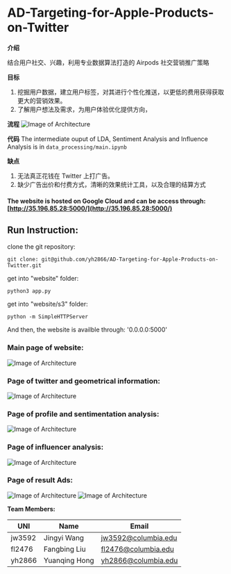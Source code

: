 # AD-Targeting-for-Apple-Products-on-Twitter


**介绍** 

结合用户社交、兴趣，利用专业数据算法打造的 Airpods 社交营销推广策略

**目标**

1. 挖掘用户数据，建立用户标签，对其进行个性化推送，以更低的费用获得获取更大的营销效果。
2. 了解用户想法及需求，为用户体验优化提供方向，

**流程**
![Image of Architecture](https://github.com/yh2866/AD-Targeting-for-Apple-Products-on-Twitter/blob/master/website/img/diagram2.png)

**代码**
The intermediate ouput of LDA, Sentiment Analysis and Influence Analysis is in ```data_processing/main.ipynb``` 

**缺点**
1. 无法真正花钱在 Twitter 上打广告。
1. 缺少广告出价和付费方式，清晰的效果统计工具，以及合理的结算方式


#### The website is hosted on Google Cloud and can be access through: [http://35.196.85.28:5000/](http://35.196.85.28:5000/)

## Run Instruction:

clone the git repository: 

`git clone: git@github.com/yh2866/AD-Targeting-for-Apple-Products-on-Twitter.git`

get into "website" folder:

`python3 app.py`

get into "website/s3" folder:

`python -m SimpleHTTPServer`

And then, the website is availble through: '0.0.0.0:5000'







### Main page of website:
![Image of Architecture](https://github.com/yh2866/AD-Targeting-for-Apple-Products-on-Twitter/blob/master/website/img/main.png)

### Page of twitter and geometrical information:
![Image of Architecture](https://github.com/yh2866/AD-Targeting-for-Apple-Products-on-Twitter/blob/master/website/img/geo.png)

### Page of profile and sentimentation analysis:
![Image of Architecture](https://github.com/yh2866/AD-Targeting-for-Apple-Products-on-Twitter/blob/master/website/img/sen.png)

### Page of influencer analysis:
![Image of Architecture](https://github.com/yh2866/AD-Targeting-for-Apple-Products-on-Twitter/blob/master/website/img/influ.png)

### Page of result Ads:
![Image of Architecture](https://github.com/yh2866/AD-Targeting-for-Apple-Products-on-Twitter/blob/master/website/img/ad-banner.png)
![Image of Architecture](https://github.com/yh2866/AD-Targeting-for-Apple-Products-on-Twitter/blob/master/website/img/ad-airpod.png)


**Team Members:**

|UNI     |       Name             |           Email        |
| ------ |  -------------------   |   ---------------------|
|jw3592  |   Jingyi Wang            | jw3592@columbia.edu |
|fl2476  |  Fangbing Liu           | fl2476@columbia.edu    |
|yh2866  |   Yuanqing Hong        |  yh2866@columbia.edu   |
